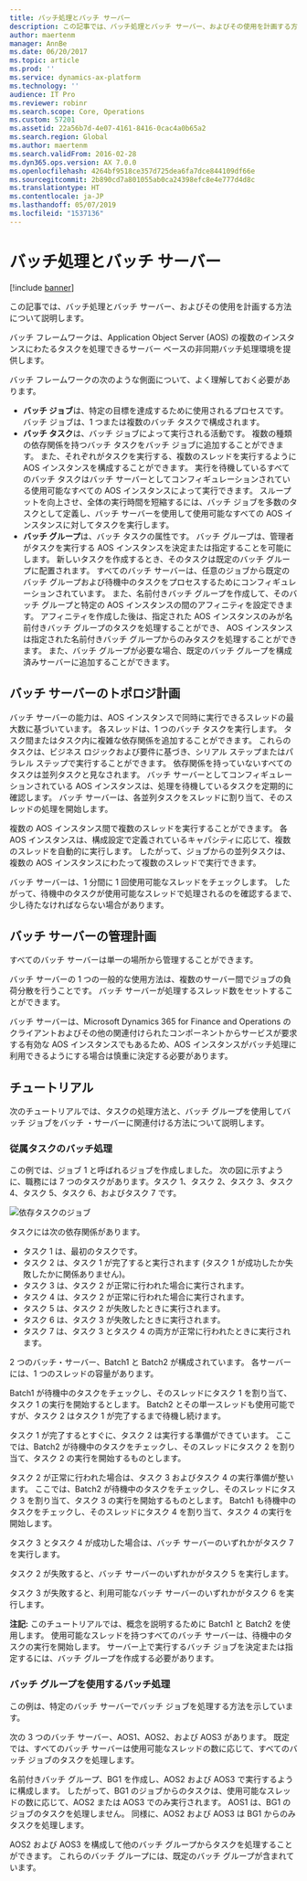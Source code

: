 ```yaml
---
title: バッチ処理とバッチ サーバー
description: この記事では、バッチ処理とバッチ サーバー、およびその使用を計画する方法について説明します。
author: maertenm
manager: AnnBe
ms.date: 06/20/2017
ms.topic: article
ms.prod: ''
ms.service: dynamics-ax-platform
ms.technology: ''
audience: IT Pro
ms.reviewer: robinr
ms.search.scope: Core, Operations
ms.custom: 57201
ms.assetid: 22a56b7d-4e07-4161-8416-0cac4a0b65a2
ms.search.region: Global
ms.author: maertenm
ms.search.validFrom: 2016-02-28
ms.dyn365.ops.version: AX 7.0.0
ms.openlocfilehash: 4264bf9518ce357d725dea6fa7dce844109df66e
ms.sourcegitcommit: 2b890cd7a801055ab0ca24398efc8e4e777d4d8c
ms.translationtype: HT
ms.contentlocale: ja-JP
ms.lasthandoff: 05/07/2019
ms.locfileid: "1537136"
---
```

# <a name="batch-processing-and-batch-servers"></a>バッチ処理とバッチ サーバー

[!include [banner](../includes/banner.md)]

この記事では、バッチ処理とバッチ サーバー、およびその使用を計画する方法について説明します。

バッチ フレームワークは、Application Object Server (AOS) の複数のインスタンスにわたるタスクを処理できるサーバー ベースの非同期バッチ処理環境を提供します。 

バッチ フレームワークの次のような側面について、よく理解しておく必要があります。

-   **バッチ ジョブ**は、特定の目標を達成するために使用されるプロセスです。 バッチ ジョブは、1 つまたは複数のバッチ タスクで構成されます。
-   **バッチ タスク**は、バッチ ジョブによって実行される活動です。 複数の種類の依存関係を持つバッチ タスクをバッチ ジョブに追加することができます。 また、それぞれがタスクを実行する、複数のスレッドを実行するように AOS インスタンスを構成することができます。 実行を待機しているすべてのバッチ タスクはバッチ サーバーとしてコンフィギュレーションされている使用可能なすべての AOS インスタンスによって実行できます。 スループットを向上させ、全体の実行時間を短縮するには、バッチ ジョブを多数のタスクとして定義し、バッチ サーバーを使用して使用可能なすべての AOS インスタンスに対してタスクを実行します。
-   **バッチ グループ**は、バッチ タスクの属性です。 バッチ グループは、管理者がタスクを実行する AOS インスタンスを決定または指定することを可能にします。 新しいタスクを作成するとき、そのタスクは既定のバッチ グループに配置されます。 すべてのバッチ サーバーは、任意のジョブから既定のバッチ グループおよび待機中のタスクをプロセスするためにコンフィギュレーションされています。 また、名前付きバッチ グループを作成して、そのバッチ グループと特定の AOS インスタンスの間のアフィニティを設定できます。 アフィニティを作成した後は、指定された AOS インスタンスのみが名前付きバッチ グループのタスクを処理することができ、 AOS インスタンスは指定された名前付きバッチ グループからのみタスクを処理することができます。 また、バッチ グループが必要な場合、既定のバッチ グループを構成済みサーバーに追加することができます。

## <a name="batch-server-topology-planning"></a>バッチ サーバーのトポロジ計画
バッチ サーバーの能力は、AOS インスタンスで同時に実行できるスレッドの最大数に基づいています。 各スレッドは、1 つのバッチ タスクを実行します。 タスク間またはタスク内に複雑な依存関係を追加することができます。 これらのタスクは、ビジネス ロジックおよび要件に基づき、シリアル ステップまたはパラレル ステップで実行することができます。 依存関係を持っていないすべてのタスクは並列タスクと見なされます。 バッチ サーバーとしてコンフィギュレーションされている AOS インスタンスは、処理を待機しているタスクを定期的に確認します。 バッチ サーバーは、各並列タスクをスレッドに割り当て、そのスレッドの処理を開始します。 

複数の AOS インスタンス間で複数のスレッドを実行することができます。 各 AOS インスタンスは、構成設定で定義されているキャパシティに応じて、複数のスレッドを自動的に実行します。 したがって、ジョブからの並列タスクは、複数の AOS インスタンスにわたって複数のスレッドで実行できます。

バッチ サーバーは、1 分間に 1 回使用可能なスレッドをチェックします。 したがって、待機中のタスクが使用可能なスレッドで処理されるのを確認するまで、少し待たなければならない場合があります。

## <a name="batch-server-management-planning"></a>バッチ サーバーの管理計画
すべてのバッチ サーバーは単一の場所から管理することができます。 

バッチ サーバーの 1 つの一般的な使用方法は、複数のサーバー間でジョブの負荷分散を行うことです。 バッチ サーバーが処理するスレッド数をセットすることができます。 

バッチ サーバーは、Microsoft Dynamics 365 for Finance and Operations のクライアントおよびその他の関連付けられたコンポーネントからサービスが要求する有効な AOS インスタンスでもあるため、AOS インスタンスがバッチ処理に利用できるようにする場合は慎重に決定する必要があります。 


## <a name="walkthroughs"></a>チュートリアル
次のチュートリアルでは、タスクの処理方法と、バッチ グループを使用してバッチ ジョブをバッチ ・サーバーに関連付ける方法について説明します。

### <a name="batch-processing-of-dependent-tasks"></a>従属タスクのバッチ処理

この例では、ジョブ 1 と呼ばれるジョブを作成しました。 次の図に示すように、職務には 7 つのタスクがあります。タスク 1、タスク 2、タスク 3、タスク 4、タスク 5、タスク 6、およびタスク 7 です。 

![依存タスクのジョブ](./media/batch_framework_programmability.gif) 

タスクには次の依存関係があります。

-   タスク 1 は、最初のタスクです。
-   タスク 2 は、タスク 1 が完了すると実行されます (タスク 1 が成功したか失敗したかに関係ありません)。
-   タスク 3 は、タスク 2 が正常に行われた場合に実行されます。
-   タスク 4 は、タスク 2 が正常に行われた場合に実行されます。
-   タスク 5 は、タスク 2 が失敗したときに実行されます。
-   タスク 6 は、タスク 3 が失敗したときに実行されます。
-   タスク 7 は、タスク 3 とタスク 4 の両方が正常に行われたときに実行されます。

2 つのバッチ・サーバー、Batch1 と Batch2 が構成されています。 各サーバーには、1 つのスレッドの容量があります。 

Batch1 が待機中のタスクをチェックし、そのスレッドにタスク 1 を割り当て、タスク 1 の実行を開始するとします。 Batch2 とその単一スレッドも使用可能ですが、タスク 2 はタスク 1 が完了するまで待機し続けます。 

タスク 1 が完了するとすぐに、タスク 2 は実行する準備ができています。 ここでは、Batch2 が待機中のタスクをチェックし、そのスレッドにタスク 2 を割り当て、タスク 2 の実行を開始するものとします。 

タスク 2 が正常に行われた場合は、タスク 3 およびタスク 4 の実行準備が整います。 ここでは、Batch2 が待機中のタスクをチェックし、そのスレッドにタスク 3 を割り当て、タスク 3 の実行を開始するものとします。 Batch1 も待機中のタスクをチェックし、そのスレッドにタスク 4 を割り当て、タスク 4 の実行を開始します。 

タスク 3 とタスク 4 が成功した場合は、バッチ サーバーのいずれかがタスク 7 を実行します。 

タスク 2 が失敗すると、バッチ サーバーのいずれかがタスク 5 を実行します。 

タスク 3 が失敗すると、利用可能なバッチ サーバーのいずれかがタスク 6 を実行します。 

**注記:** このチュートリアルでは、概念を説明するために Batch1 と Batch2 を使用します。 使用可能なスレッドを持つすべてのバッチ サーバーは、待機中のタスクの実行を開始します。 サーバー上で実行するバッチ ジョブを決定または指定するには、バッチ グループを作成する必要があります。

### <a name="batch-processing-that-uses-batch-groups"></a>バッチ グループを使用するバッチ処理

この例は、特定のバッチ サーバーでバッチ ジョブを処理する方法を示しています。 

次の 3 つのバッチ サーバー、AOS1、AOS2、および AOS3 があります。 既定では、すべてのバッチ サーバーは使用可能なスレッドの数に応じて、すべてのバッチ ジョブのタスクを処理します。 

名前付きバッチ グループ、BG1 を作成し、AOS2 および AOS3 で実行するように構成します。 したがって、BG1 のジョブからのタスクは、使用可能なスレッドの数に応じて、AOS2 または AOS3 でのみ実行されます。 AOS1 は、BG1 のジョブのタスクを処理しません。 同様に、AOS2 および AOS3 は BG1 からのみタスクを処理します。 

AOS2 および AOS3 を構成して他のバッチ グループからタスクを処理することができます。 これらのバッチ グループには、既定のバッチ グループが含まれています。




